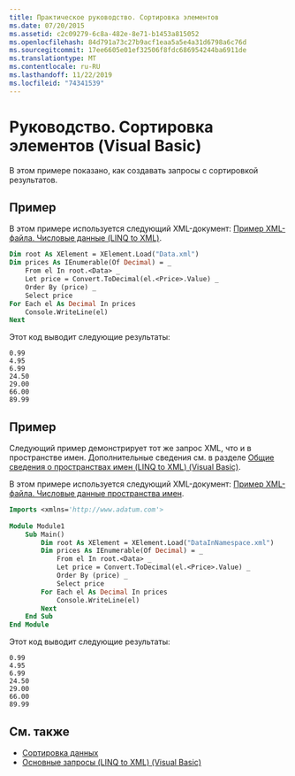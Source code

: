 ```yaml
---
title: Практическое руководство. Сортировка элементов
ms.date: 07/20/2015
ms.assetid: c2c09279-6c8a-482e-8e71-b1453a815052
ms.openlocfilehash: 84d791a73c27b9acf1eaa5a5e4a31d6798a6c76d
ms.sourcegitcommit: 17ee6605e01ef32506f8fdc686954244ba6911de
ms.translationtype: MT
ms.contentlocale: ru-RU
ms.lasthandoff: 11/22/2019
ms.locfileid: "74341539"
---
```

# <a name="how-to-sort-elements-visual-basic"></a>Руководство. Сортировка элементов (Visual Basic)
В этом примере показано, как создавать запросы с сортировкой результатов.  
  
## <a name="example"></a>Пример  
 В этом примере используется следующий XML-документ: [Пример XML-файла. Числовые данные (LINQ to XML)](../../../../visual-basic/programming-guide/concepts/linq/sample-xml-file-numerical-data-linq-to-xml.md).  
  
```vb  
Dim root As XElement = XElement.Load("Data.xml")  
Dim prices As IEnumerable(Of Decimal) = _  
    From el In root.<Data> _  
    Let price = Convert.ToDecimal(el.<Price>.Value) _  
    Order By (price) _  
    Select price  
For Each el As Decimal In prices  
    Console.WriteLine(el)  
Next  
```  
  
 Этот код выводит следующие результаты:  
  
```console  
0.99  
4.95  
6.99  
24.50  
29.00  
66.00  
89.99  
```  
  
## <a name="example"></a>Пример  
 Следующий пример демонстрирует тот же запрос XML, что и в пространстве имен. Дополнительные сведения см. в разделе [Общие сведения о пространствах имен (LINQ to XML) (Visual Basic)](namespaces-overview-linq-to-xml.md).  
  
 В этом примере используется следующий XML-документ: [Пример XML-файла. Числовые данные пространства имен](../../../../visual-basic/programming-guide/concepts/linq/sample-xml-file-numerical-data-in-a-namespace.md).  
  
```vb  
Imports <xmlns='http://www.adatum.com'>  
  
Module Module1  
    Sub Main()  
        Dim root As XElement = XElement.Load("DataInNamespace.xml")  
        Dim prices As IEnumerable(Of Decimal) = _  
            From el In root.<Data> _  
            Let price = Convert.ToDecimal(el.<Price>.Value) _  
            Order By (price) _  
            Select price  
        For Each el As Decimal In prices  
            Console.WriteLine(el)  
        Next  
    End Sub  
End Module  
```  
  
 Этот код выводит следующие результаты:  
  
```console  
0.99  
4.95  
6.99  
24.50  
29.00  
66.00  
89.99  
```  
  
## <a name="see-also"></a>См. также

- [Сортировка данных](../../../../visual-basic/programming-guide/concepts/linq/sorting-data.md)
- [Основные запросы (LINQ to XML) (Visual Basic)](../../../../visual-basic/programming-guide/concepts/linq/basic-queries-linq-to-xml.md)
